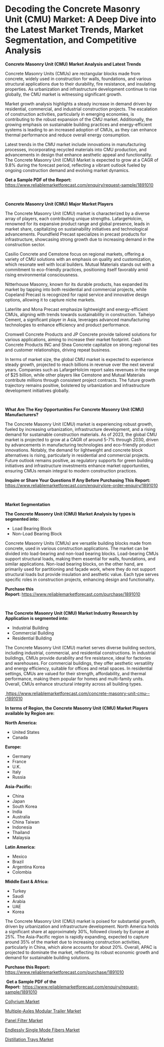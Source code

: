<p><h1>Decoding the Concrete Masonry Unit (CMU) Market: A Deep Dive into the Latest Market Trends, Market Segmentation, and Competitive Analysis</h1></p><p><strong>Concrete Masonry Unit (CMU) Market Analysis and Latest Trends</strong></p>
<p><p>Concrete Masonry Units (CMUs) are rectangular blocks made from concrete, widely used in construction for walls, foundations, and various structural applications due to their durability, fire resistance, and insulating properties. As urbanization and infrastructure development continue to rise globally, the CMU market is witnessing significant growth. </p><p>Market growth analysis highlights a steady increase in demand driven by residential, commercial, and industrial construction projects. The escalation of construction activities, particularly in emerging economies, is contributing to the robust expansion of the CMU market. Additionally, the growing emphasis on sustainable building practices and energy-efficient systems is leading to an increased adoption of CMUs, as they can enhance thermal performance and reduce overall energy consumption.</p><p>Latest trends in the CMU market include innovations in manufacturing processes, incorporating recycled materials into CMU production, and advancements in design that enhance aesthetic appeal and functionality. The Concrete Masonry Unit (CMU) Market is expected to grow at a CAGR of 9.8% during the forecast period, reflecting a vibrant outlook fueled by ongoing construction demand and evolving market dynamics.</p></p>
<p><strong>Get a Sample PDF of the Report:&nbsp;</strong> <a href="https://www.reliablemarketforecast.com/enquiry/request-sample/1891010?utm_campaign=2219&utm_medium=2&utm_source=Github&utm_content=ia&utm_term=04022025&utm_id=concrete-masonry-unit-cmu">https://www.reliablemarketforecast.com/enquiry/request-sample/1891010</a></p>
<p>&nbsp;</p>
<p><strong>Concrete Masonry Unit (CMU) Major Market Players</strong></p>
<p><p>The Concrete Masonry Unit (CMU) market is characterized by a diverse array of players, each contributing unique strengths. LafargeHolcim, renowned for its expansive product range and global presence, leads in market share, capitalizing on sustainability initiatives and technological advancements. Poundfield Precast specializes in precast products for infrastructure, showcasing strong growth due to increasing demand in the construction sector.</p><p>Casilio Concrete and Cemstone focus on regional markets, offering a variety of CMU solutions with an emphasis on quality and customization, which resonate well with local builders. Mutual Materials stands out with a commitment to eco-friendly practices, positioning itself favorably amid rising environmental consciousness.</p><p>Nitterhouse Masonry, known for its durable products, has expanded its market by tapping into both residential and commercial projects, while Copeland Precast is recognized for rapid service and innovative design options, allowing it to capture niche markets.</p><p>Laterlite and Mona Precast emphasize lightweight and energy-efficient CMUs, aligning with trends towards sustainability in construction. Taiheiyo Cement, a significant player in Asia, leverages advanced manufacturing technologies to enhance efficiency and product performance.</p><p>Cromwell Concrete Products and JP Concrete provide tailored solutions for various applications, aiming to increase their market footprint. Cash Concrete Products INC and Shea Concrete capitalize on strong regional ties and customer relationships, driving repeat business.</p><p>In terms of market size, the global CMU market is expected to experience steady growth, projected to reach billions in revenue over the next several years. Companies such as LafargeHolcim report sales revenues in the range of $25 billion, while other players like Cemstone and Mutual Materials contribute millions through consistent project contracts. The future growth trajectory remains positive, bolstered by urbanization and infrastructure development initiatives globally.</p></p>
<p>&nbsp;</p>
<p><strong>What Are The Key Opportunities For Concrete Masonry Unit (CMU) Manufacturers?</strong></p>
<p><p>The Concrete Masonry Unit (CMU) market is experiencing robust growth, fueled by increasing urbanization, infrastructure development, and a rising demand for sustainable construction materials. As of 2023, the global CMU market is projected to grow at a CAGR of around 5-7% through 2030, driven by advancements in manufacturing technologies and eco-friendly product innovations. Notably, the demand for lightweight and concrete block alternatives is rising, particularly in residential and commercial projects. Future outlook remains positive, as regulatory supports for green building initiatives and infrastructure investments enhance market opportunities, ensuring CMUs remain integral to modern construction practices.</p></p>
<p><strong>Inquire or Share Your Questions If Any Before Purchasing This Report:</strong> <a href="https://www.reliablemarketforecast.com/enquiry/pre-order-enquiry/1891010?utm_campaign=2219&utm_medium=2&utm_source=Github&utm_content=ia&utm_term=04022025&utm_id=concrete-masonry-unit-cmu">https://www.reliablemarketforecast.com/enquiry/pre-order-enquiry/1891010</a></p>
<p>&nbsp;</p>
<p><strong>Market Segmentation</strong></p>
<p><strong>The Concrete Masonry Unit (CMU) Market Analysis by types is segmented into:</strong></p>
<p><ul><li>Load Bearing Block</li><li>Non-Load Bearing Block</li></ul></p>
<p><p>Concrete Masonry Units (CMUs) are versatile building blocks made from concrete, used in various construction applications. The market can be divided into load-bearing and non-load bearing blocks. Load-bearing CMUs support structural loads, making them essential for walls, foundations, and similar applications. Non-load bearing blocks, on the other hand, are primarily used for partitioning and façade work, where they do not support structural loads but provide insulation and aesthetic value. Each type serves specific roles in construction projects, enhancing design and functionality.</p></p>
<p><strong>Purchase this Report:&nbsp;</strong><a href="https://www.reliablemarketforecast.com/purchase/1891010?utm_campaign=2219&utm_medium=2&utm_source=Github&utm_content=ia&utm_term=04022025&utm_id=concrete-masonry-unit-cmu">https://www.reliablemarketforecast.com/purchase/1891010</a></p>
<p>&nbsp;</p>
<p><strong>The Concrete Masonry Unit (CMU) Market Industry Research by Application is segmented into:</strong></p>
<p><ul><li>Industrial Building</li><li>Commercial Building</li><li>Residential Building</li></ul></p>
<p><p>The Concrete Masonry Unit (CMU) market serves diverse building sectors, including industrial, commercial, and residential constructions. In industrial buildings, CMUs provide durability and fire resistance, ideal for factories and warehouses. For commercial buildings, they offer aesthetic versatility and energy efficiency, suitable for offices and retail spaces. In residential settings, CMUs are valued for their strength, affordability, and thermal performance, making them popular for homes and multi-family units. Overall, CMUs enhance structural integrity across all building types.</p></p>
<p><a href="https://www.reliablemarketforecast.com/concrete-masonry-unit-cmu--r1891010?utm_campaign=2219&utm_medium=2&utm_source=Github&utm_content=ia&utm_term=04022025&utm_id=concrete-masonry-unit-cmu">&nbsp;https://www.reliablemarketforecast.com/concrete-masonry-unit-cmu--r1891010</a></p>
<p><strong>In terms of Region, the Concrete Masonry Unit (CMU) Market Players available by Region are:</strong></p>
<p>
    <p> <strong> North America: </strong>
        <ul>
            <li>United States</li>
            <li>Canada</li>
        </ul>
        </p> 
    <p> <strong> Europe: </strong>
        <ul>
            <li>Germany</li>
            <li>France</li>
            <li>U.K.</li>
            <li>Italy</li>
            <li>Russia</li>
        </ul>
        </p> 
    <p> <strong> Asia-Pacific: </strong>
        <ul>
            <li>China</li>
            <li>Japan</li>
            <li>South Korea</li>
            <li>India</li>
            <li>Australia</li>
            <li>China Taiwan</li>
            <li>Indonesia</li>
            <li>Thailand</li>
            <li>Malaysia</li>
        </ul>
        </p> 
    <p> <strong> Latin America: </strong>
        <ul>
            <li>Mexico</li>
            <li>Brazil</li>
            <li>Argentina Korea</li>
            <li>Colombia</li>
        </ul>
        </p> 
    <p> <strong> Middle East & Africa: </strong>
        <ul>
            <li>Turkey</li>
            <li>Saudi</li>
            <li>Arabia</li>
            <li>UAE</li>
            <li>Korea</li>
        </ul>
    </p>
    </p>
<p><p>The Concrete Masonry Unit (CMU) market is poised for substantial growth, driven by urbanization and infrastructure development. North America holds a significant share at approximately 30%, followed closely by Europe at 25%. The Asia-Pacific region is rapidly expanding, expected to capture around 35% of the market due to increasing construction activities, particularly in China, which alone accounts for about 20%. Overall, APAC is projected to dominate the market, reflecting its robust economic growth and demand for sustainable building solutions.</p></p>
<p><strong>Purchase this Report: </strong><a href="https://www.reliablemarketforecast.com/purchase/1891010?utm_campaign=2219&utm_medium=2&utm_source=Github&utm_content=ia&utm_term=04022025&utm_id=concrete-masonry-unit-cmu">https://www.reliablemarketforecast.com/purchase/1891010</a></p>
<p>&nbsp;<strong>Get a Sample PDF of the Report:&nbsp;&nbsp;</strong><a href="https://www.reliablemarketforecast.com/enquiry/request-sample/1891010?utm_campaign=2219&utm_medium=2&utm_source=Github&utm_content=ia&utm_term=04022025&utm_id=concrete-masonry-unit-cmu">https://www.reliablemarketforecast.com/enquiry/request-sample/1891010</a></p>
<p><strong></strong></p>
<p><p><a href="https://www.linkedin.com/pulse/collyrium-market-research-industry-data-forecasted-cagr-15-jpdsc?utm_campaign=2219&utm_medium=2&utm_source=Github&utm_content=ia&utm_term=04022025&utm_id=concrete-masonry-unit-cmu">Collyrium Market</a></p><p><a href="https://www.linkedin.com/pulse/multiple-axles-modular-trailer-industry-forecast-report-xqxvf?utm_campaign=2219&utm_medium=2&utm_source=Github&utm_content=ia&utm_term=04022025&utm_id=concrete-masonry-unit-cmu">Multiple-Axles Modular Trailer Market</a></p><p><a href="https://www.linkedin.com/pulse/forecasting-panel-filter-market-2025-2032-report-technology-ggkff?utm_campaign=2219&utm_medium=2&utm_source=Github&utm_content=ia&utm_term=04022025&utm_id=concrete-masonry-unit-cmu">Panel Filter Market</a></p><p><a href="https://github.com/suleimannichelle7/Market-Research-Report-List-1/blob/main/endlessly-single-mode-fibers-market.md?utm_campaign=2219&utm_medium=2&utm_source=Github&utm_content=ia&utm_term=04022025&utm_id=concrete-masonry-unit-cmu">Endlessly Single Mode Fibers Market</a></p><p><a href="https://www.linkedin.com/pulse/distillation-trays-market-analysis-driving-business-advancement-atydf?utm_campaign=2219&utm_medium=2&utm_source=Github&utm_content=ia&utm_term=04022025&utm_id=concrete-masonry-unit-cmu">Distillation Trays Market</a></p></p>
